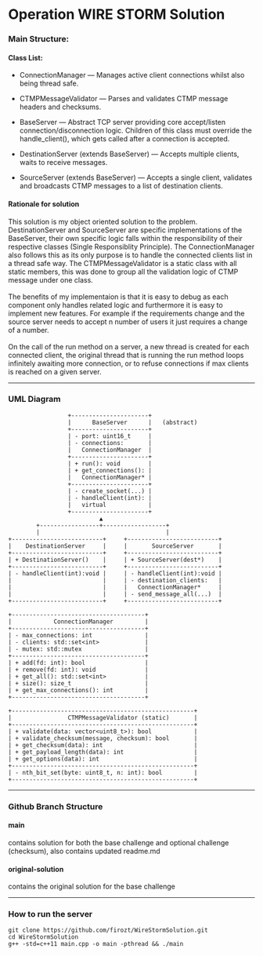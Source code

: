 # Operation WIRE STORM Solution

### Main Structure:
#### Class List:
- ConnectionManager — Manages active client connections whilst also being thread safe.

- CTMPMessageValidator — Parses and validates CTMP message headers and checksums.

- BaseServer — Abstract TCP server providing core accept/listen connection/disconnection logic. Children of this class must override the handle_client(), which gets called after a connection is accepted.

- DestinationServer (extends BaseServer) — Accepts multiple clients, waits to receive messages.

- SourceServer (extends BaseServer)  — Accepts a single client, validates and broadcasts CTMP messages to a list of destination clients.

#### Rationale for solution
This solution is my object oriented solution to the problem. DestinationServer and SourceServer are specific implementations of the BaseServer, their own specific logic falls within the responsibility of their respective classes (Single Responsiblity Principle). The ConnectionManager also follows this as its only purpose is to handle the connected clients list in a thread safe way. The CTMPMessageValidator is a static class with all static members, this was done to group all the validation logic of CTMP message under one class.
<br> <br>
The benefits of my implementaion is that it is easy to debug as each component only handles related logic and furthermore it is easy to implement new features. For example if the requirements change and the source server needs to accept n number of users it just requires a change of a number.
<br> <br>
On the call of the run method on a server, a new thread is created for each connected client, the original thread that is running the run method loops infinitely awaiting more connection, or to refuse connections if max clients is reached on a given server.


---
### UML Diagram
```
                 +----------------------+
                 |      BaseServer      |   (abstract)
                 +----------------------+
                 | - port: uint16_t     |
                 | - connections:       |
                 |   ConnectionManager  |
                 +----------------------+
                 | + run(): void        |
                 | + get_connections(): |
                 |   ConnectionManager* |
                 +----------------------+
                 | - create_socket(...) |
                 | - handleClient(int): |
                 |   virtual            |
                 +----------------------+
                          ▲
        +-----------------+------------------+
        |                                    |
+--------------------------+     +--------------------------+
|    DestinationServer     |     |       SourceServer       |
+--------------------------+     +--------------------------+
| + DestinationServer()    |     | + SourceServer(dest*)    |
+--------------------------+     +--------------------------+
| - handleClient(int):void |     | - handleClient(int):void |
|                          |     | - destination_clients:   |
|                          |     |   ConnectionManager*     |
|                          |     | - send_message_all(...)  |
+--------------------------+     +--------------------------+

+--------------------------------------+
|            ConnectionManager         |
+--------------------------------------+
| - max_connections: int               |
| - clients: std::set<int>             |
| - mutex: std::mutex                  |
+--------------------------------------+
| + add(fd: int): bool                 |
| + remove(fd: int): void              |
| + get_all(): std::set<int>           |
| + size(): size_t                     |
| + get_max_connections(): int         |
+--------------------------------------+

+----------------------------------------------------+
|                CTMPMessageValidator (static)       |
+----------------------------------------------------+
| + validate(data: vector<uint8_t>): bool            |
| + validate_checksum(message, checksum): bool       |
| + get_checksum(data): int                          |
| + get_payload_length(data): int                    |
| + get_options(data): int                           |
+----------------------------------------------------+
| - nth_bit_set(byte: uint8_t, n: int): bool         |
+----------------------------------------------------+

```
---

### Github Branch Structure
#### main
contains solution for both the base challenge and optional challenge (checksum), also contains updated readme.md

#### original-solution
contains the original solution for the base challenge


---

### How to run the server

```
git clone https://github.com/firozt/WireStormSolution.git
cd WireStormSolution
g++ -std=c++11 main.cpp -o main -pthread && ./main
```
